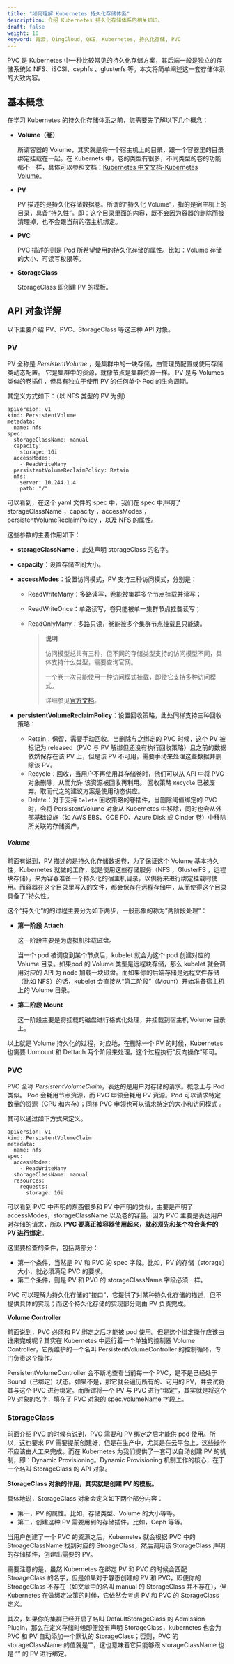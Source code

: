 ```yaml
---
title: "如何理解 Kubernetes 持久化存储体系"
description: 介绍 Kubernetes 持久化存储体系的相关知识。
draft: false
weight: 10
keyword: 青云, QingCloud, QKE, Kubernetes, 持久化存储, PVC
---
```


PVC 是 Kubernetes 中一种比较常见的持久化存储方案，其后端一般是独立的存储系统如 NFS、iSCSI、cephfs 、glusterfs 等。本文将简单阐述这一套存储体系的大致内容。


## 基本概念

在学习 Kubernetes 的持久化存储体系之前，您需要先了解以下几个概念：

- **Volume（卷）** 

  

  所谓容器的 Volume，其实就是将一个宿主机上的目录，跟一个容器里的目录绑定挂载在一起。在 Kubernets 中，卷的类型有很多，不同类型的卷的功能都不一样，具体可以参照文档：[Kubernetes 中文文档-Kubernetes Volume](http://docs.kubernetes.org.cn/429.html#i)。


- **PV** 

  PV 描述的是持久化存储数据卷。所谓的“持久化 Volume”，指的是宿主机上的目录，具备“持久性”。即：这个目录里面的内容，既不会因为容器的删除而被清理掉，也不会跟当前的宿主机绑定。

- **PVC**

  PVC 描述的则是 Pod 所希望使用的持久化存储的属性。比如：Volume 存储的大小、可读写权限等。

- **StorageClass** 

  StorageClass 即创建 PV 的模板。

##  API 对象详解

以下主要介绍 PV、PVC、StorageClass 等这三种 API 对象。

### PV

PV 全称是 *PersistentVolume* ，是集群中的一块存储，由管理员配置或使用存储类动态配置。 它是集群中的资源，就像节点是集群资源一样。 PV 是与 Volumes 类似的卷插件，但具有独立于使用 PV 的任何单个 Pod 的生命周期。

其定义方式如下：（以 NFS 类型的 PV 为例）

```
apiVersion: v1
kind: PersistentVolume
metadata: 
  name: nfs
spec: 
  storageClassName: manual
  capacity:
    storage: 1Gi
  accessModes:
    - ReadWriteMany
  persistentVolumeReclaimPolicy: Retain
  nfs:
    server: 10.244.1.4
    path: "/"
```

可以看到，在这个 yaml 文件的 spec 中，我们在 spec 中声明了 storageClassName ，capacity ，accessModes ，persistentVolumeReclaimPolicy ，以及 NFS 的属性。

这些参数的主要作用如下：

- **storageClassName**： 此处声明 storageClass 的名字。

- **capacity**：设置存储空间大小。

- **accessModes**：设置访问模式，PV 支持三种访问模式，分别是：

  - ReadWriteMany：多路读写，卷能被集群多个节点挂载并读写；

  - ReadWriteOnce：单路读写，卷只能被单一集群节点挂载读写；

  - ReadOnlyMany：多路只读，卷能被多个集群节点挂载且只能读。

    > **说明**
    >
    > 访问模型总共有三种，但不同的存储类型支持的访问模型不同，具体支持什么类型，需要查询官网。
    >
    > 一个卷一次只能使用一种访问模式挂载，即使它支持多种访问模式。
    >
    > 详细参见[官方文档](https://kubernetes.io/docs/concepts/storage/persistent-volumes/#access-modes)。


- **persistentVolumeReclaimPolicy**：设置回收策略，此处同样支持三种回收策略：
  - Retain：保留，需要手动回收。当删除与之绑定的 PVC 时候，这个 PV 被标记为 released（PVC 与 PV 解绑但还没有执行回收策略）且之前的数据依然保存在该 PV 上，但是该 PV 不可用，需要手动来处理这些数据并删除该 PV。
  - Recycle：回收，当用户不再使用其存储卷时，他们可以从 API 中将 PVC 对象删除，从而允许 该资源被回收再利用。 回收策略 `Recycle` 已被废弃。取而代之的建议方案是使用动态供应。
  - Delete：对于支持 `Delete` 回收策略的卷插件，当删除阈值绑定的 PVC 时，会将 PersistentVolume 对象从 Kubernetes 中移除，同时也会从外部基础设施（如 AWS EBS、GCE PD、Azure Disk 或 Cinder 卷）中移除所关联的存储资产。

##### Volume

前面有说到，PV 描述的是持久化存储数据卷，为了保证这个 Volume 基本持久性，Kubernetes 就做的工作，就是使用这些存储服务（NFS ，GlusterFS ，远程块存储），来为容器准备一个持久化的宿主机目录，以供将来进行绑定挂载时使用。而容器在这个目录里写入的文件，都会保存在远程存储中，从而使得这个目录具备了“持久性。

这个“持久化“的的过程主要分为如下两步，一般形象的称为”两阶段处理“：

- **第一阶段**  **Attach**

  这一阶段主要是为虚拟机挂载磁盘。

  当一个 pod 被调度到某个节点后，kubelet 就会为这个 pod 创建对应的 Volume 目录。如果pod 的 Volume 类型是远程块存储，那么 kubelet 就会调用对应的 API 为 node 加载一块磁盘。而如果你的后端存储是远程文件存储（比如 NFS）的话，kubelet 会直接从“第二阶段”（Mount）开始准备宿主机上的 Volume 目录。

- **第二阶段 Mount**

    这一阶段主要是将挂载的磁盘进行格式化处理，并挂载到宿主机 Volume 目录上。

以上就是 Volume 持久化的过程，对应地，在删除一个 PV 的时候，Kubernetes 也需要 Unmount 和 Dettach 两个阶段来处理。这个过程执行“反向操作”即可。

### PVC

PVC 全称 *PersistentVolumeClaim*，表达的是用户对存储的请求。概念上与 Pod 类似。 Pod 会耗用节点资源，而 PVC 申领会耗用 PV 资源。Pod 可以请求特定数量的资源（CPU 和内存）；同样 PVC 申领也可以请求特定的大小和访问模式 。

其可以通过如下方式来定义。

```
apiVersion: v1
kind: PersistentVolumeClaim
metadata:
  name: nfs
spec:
  accessModes:
    - ReadWriteMany
  storageClassName: manual
  resources:
    requests:
      storage: 1Gi
```

可以看到 PVC 中声明的东西很多和 PV 中声明的类似，主要是声明了 accessModes，storageClassName 以及卷的容量。因为 PVC 主要是表达用户对存储的请求，所以 **PVC 要真正被容器使用起来，就必须先和某个符合条件的 PV 进行绑定**。

这里要检查的条件，包括两部分：

- 第一个条件，当然是 PV 和 PVC 的 spec 字段。比如，PV 的存储（storage）大小，就必须满足 PVC 的要求。
- 第二个条件，则是 PV 和 PVC 的 storageClassName 字段必须一样。

PVC 可以理解为持久化存储的“接口”，它提供了对某种持久化存储的描述，但不提供具体的实现；而这个持久化存储的实现部分则由 PV 负责完成。

**Volume Controller**

前面说到，PVC 必须和 PV 绑定之后才能被 pod 使用。但是这个绑定操作应该由谁来完成呢？其实在 Kubernetes 中运行着一个单独的控制器 Volume Controller，它所维护的一个名叫 PersistentVolumeController 的控制循环，专门负责这个操作。

PersistentVolumeController 会不断地查看当前每一个 PVC，是不是已经处于 Bound（已绑定）状态。如果不是，那它就会遍历所有的、可用的 PV，并尝试将其与这个 PVC 进行绑定。而所谓将一个 PV 与 PVC 进行“绑定”，其实就是将这个 PV 对象的名字，填在了 PVC 对象的 spec.volumeName 字段上。

### StorageClass 

前面介绍 PVC 的时候有说到，PVC 需要和 PV 绑定之后才能供 pod 使用。所以，这也要求 PV 需要提前创建好，但是在生产中，尤其是在云平台上，这些操作不应该由人工来完成。而在 Kubernetes 为我们提供了一套可以自动创建 PV 的机制，即：Dynamic Provisioning。Dynamic Provisioning 机制工作的核心，在于一个名叫 StorageClass 的 API 对象。

**StorageClass 对象的作用，其实就是创建 PV 的模板。**

具体地说，StorageClass 对象会定义如下两个部分内容：

- 第一，PV 的属性。比如，存储类型、Volume 的大小等等。
- 第二，创建这种 PV 需要用到的存储插件。比如，Ceph 等等。

当用户创建了一个 PVC 的资源之后，Kubernetes 就会根据 PVC 中的 StroageClassName 找到对应的 StroageClass，然后调用该 StorageClass 声明的存储插件，创建出需要的 PV。

需要注意的是，虽然 Kubernetes 在绑定 PV 和 PVC 的时候会匹配 StroageClass 的名字，但是如果对于静态创建的 PV 和 PVC，即便你的 StroageClass 不存在（如文章中的名叫 manual 的 StorageClass 并不存在），但 Kubernetes 在做绑定决策的时候，它依然会考虑 PV 和 PVC 的 StorageClass 定义。

其次，如果你的集群已经开启了名叫 DefaultStorageClass 的 Admission Plugin，那么在定义存储时候即便没有声明 StorageClass，kubernetes 也会为 PVC 和 PV 自动添加一个默认的 StorageClass；否则，PVC 的 storageClassName 的值就是“”，这也意味着它只能够跟 storageClassName 也是 “” 的 PV 进行绑定。

